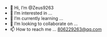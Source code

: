 - 👋 Hi, I’m @Zeus9263
- 👀 I’m interested in ...
- 🌱 I’m currently learning ...
- 💞️ I’m looking to collaborate on ...
- 📫 How to reach me ... 806229263@qq.com

<!---
Zeus9263/Zeus9263 is a ✨ special ✨ repository because its `README.md` (this file) appears on your GitHub profile.
You can click the Preview link to take a look at your changes.
--->
